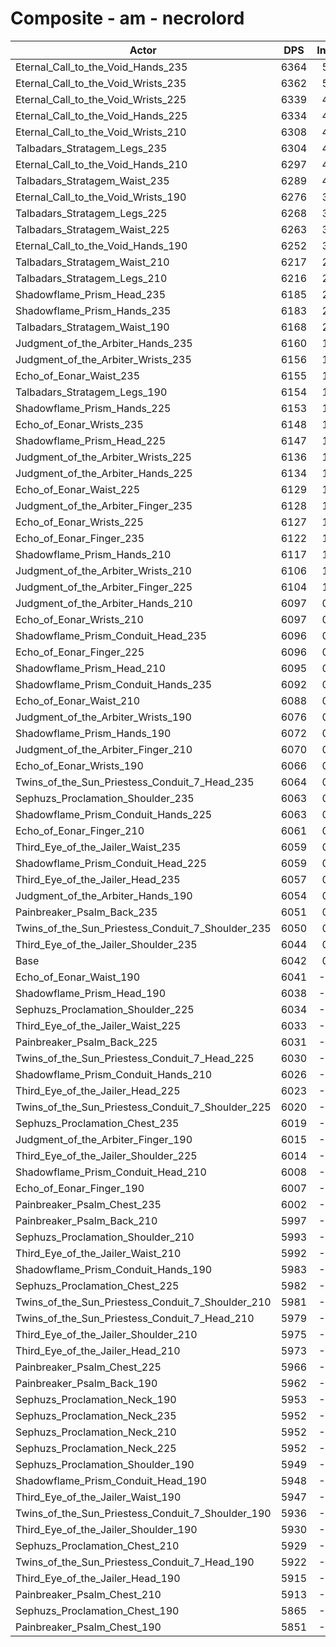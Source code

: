 # Composite - am - necrolord
| Actor | DPS | Increase |
|---|:---:|:---:|
|Eternal_Call_to_the_Void_Hands_235|6364|5.32%|
|Eternal_Call_to_the_Void_Wrists_235|6362|5.29%|
|Eternal_Call_to_the_Void_Wrists_225|6339|4.92%|
|Eternal_Call_to_the_Void_Hands_225|6334|4.83%|
|Eternal_Call_to_the_Void_Wrists_210|6308|4.40%|
|Talbadars_Stratagem_Legs_235|6304|4.34%|
|Eternal_Call_to_the_Void_Hands_210|6297|4.22%|
|Talbadars_Stratagem_Waist_235|6289|4.10%|
|Eternal_Call_to_the_Void_Wrists_190|6276|3.88%|
|Talbadars_Stratagem_Legs_225|6268|3.74%|
|Talbadars_Stratagem_Waist_225|6263|3.65%|
|Eternal_Call_to_the_Void_Hands_190|6252|3.48%|
|Talbadars_Stratagem_Waist_210|6217|2.89%|
|Talbadars_Stratagem_Legs_210|6216|2.88%|
|Shadowflame_Prism_Head_235|6185|2.37%|
|Shadowflame_Prism_Hands_235|6183|2.33%|
|Talbadars_Stratagem_Waist_190|6168|2.09%|
|Judgment_of_the_Arbiter_Hands_235|6160|1.96%|
|Judgment_of_the_Arbiter_Wrists_235|6156|1.89%|
|Echo_of_Eonar_Waist_235|6155|1.87%|
|Talbadars_Stratagem_Legs_190|6154|1.86%|
|Shadowflame_Prism_Hands_225|6153|1.84%|
|Echo_of_Eonar_Wrists_235|6148|1.76%|
|Shadowflame_Prism_Head_225|6147|1.74%|
|Judgment_of_the_Arbiter_Wrists_225|6136|1.56%|
|Judgment_of_the_Arbiter_Hands_225|6134|1.52%|
|Echo_of_Eonar_Waist_225|6129|1.45%|
|Judgment_of_the_Arbiter_Finger_235|6128|1.43%|
|Echo_of_Eonar_Wrists_225|6127|1.41%|
|Echo_of_Eonar_Finger_235|6122|1.33%|
|Shadowflame_Prism_Hands_210|6117|1.24%|
|Judgment_of_the_Arbiter_Wrists_210|6106|1.07%|
|Judgment_of_the_Arbiter_Finger_225|6104|1.03%|
|Judgment_of_the_Arbiter_Hands_210|6097|0.91%|
|Echo_of_Eonar_Wrists_210|6097|0.91%|
|Shadowflame_Prism_Conduit_Head_235|6096|0.90%|
|Echo_of_Eonar_Finger_225|6096|0.89%|
|Shadowflame_Prism_Head_210|6095|0.88%|
|Shadowflame_Prism_Conduit_Hands_235|6092|0.83%|
|Echo_of_Eonar_Waist_210|6088|0.77%|
|Judgment_of_the_Arbiter_Wrists_190|6076|0.57%|
|Shadowflame_Prism_Hands_190|6072|0.50%|
|Judgment_of_the_Arbiter_Finger_210|6070|0.46%|
|Echo_of_Eonar_Wrists_190|6066|0.39%|
|Twins_of_the_Sun_Priestess_Conduit_7_Head_235|6064|0.36%|
|Sephuzs_Proclamation_Shoulder_235|6063|0.36%|
|Shadowflame_Prism_Conduit_Hands_225|6063|0.35%|
|Echo_of_Eonar_Finger_210|6061|0.32%|
|Third_Eye_of_the_Jailer_Waist_235|6059|0.29%|
|Shadowflame_Prism_Conduit_Head_225|6059|0.28%|
|Third_Eye_of_the_Jailer_Head_235|6057|0.25%|
|Judgment_of_the_Arbiter_Hands_190|6054|0.20%|
|Painbreaker_Psalm_Back_235|6051|0.16%|
|Twins_of_the_Sun_Priestess_Conduit_7_Shoulder_235|6050|0.13%|
|Third_Eye_of_the_Jailer_Shoulder_235|6044|0.03%|
|Base|6042|0.00%|
|Echo_of_Eonar_Waist_190|6041|-0.02%|
|Shadowflame_Prism_Head_190|6038|-0.07%|
|Sephuzs_Proclamation_Shoulder_225|6034|-0.13%|
|Third_Eye_of_the_Jailer_Waist_225|6033|-0.14%|
|Painbreaker_Psalm_Back_225|6031|-0.18%|
|Twins_of_the_Sun_Priestess_Conduit_7_Head_225|6030|-0.20%|
|Shadowflame_Prism_Conduit_Hands_210|6026|-0.26%|
|Third_Eye_of_the_Jailer_Head_225|6023|-0.31%|
|Twins_of_the_Sun_Priestess_Conduit_7_Shoulder_225|6020|-0.36%|
|Sephuzs_Proclamation_Chest_235|6019|-0.38%|
|Judgment_of_the_Arbiter_Finger_190|6015|-0.45%|
|Third_Eye_of_the_Jailer_Shoulder_225|6014|-0.45%|
|Shadowflame_Prism_Conduit_Head_210|6008|-0.56%|
|Echo_of_Eonar_Finger_190|6007|-0.57%|
|Painbreaker_Psalm_Chest_235|6002|-0.66%|
|Painbreaker_Psalm_Back_210|5997|-0.74%|
|Sephuzs_Proclamation_Shoulder_210|5993|-0.80%|
|Third_Eye_of_the_Jailer_Waist_210|5992|-0.82%|
|Shadowflame_Prism_Conduit_Hands_190|5983|-0.97%|
|Sephuzs_Proclamation_Chest_225|5982|-0.99%|
|Twins_of_the_Sun_Priestess_Conduit_7_Shoulder_210|5981|-1.00%|
|Twins_of_the_Sun_Priestess_Conduit_7_Head_210|5979|-1.04%|
|Third_Eye_of_the_Jailer_Shoulder_210|5975|-1.11%|
|Third_Eye_of_the_Jailer_Head_210|5973|-1.14%|
|Painbreaker_Psalm_Chest_225|5966|-1.25%|
|Painbreaker_Psalm_Back_190|5962|-1.32%|
|Sephuzs_Proclamation_Neck_190|5953|-1.46%|
|Sephuzs_Proclamation_Neck_235|5952|-1.48%|
|Sephuzs_Proclamation_Neck_210|5952|-1.48%|
|Sephuzs_Proclamation_Neck_225|5952|-1.49%|
|Sephuzs_Proclamation_Shoulder_190|5949|-1.54%|
|Shadowflame_Prism_Conduit_Head_190|5948|-1.55%|
|Third_Eye_of_the_Jailer_Waist_190|5947|-1.57%|
|Twins_of_the_Sun_Priestess_Conduit_7_Shoulder_190|5936|-1.75%|
|Third_Eye_of_the_Jailer_Shoulder_190|5930|-1.85%|
|Sephuzs_Proclamation_Chest_210|5929|-1.87%|
|Twins_of_the_Sun_Priestess_Conduit_7_Head_190|5922|-1.98%|
|Third_Eye_of_the_Jailer_Head_190|5915|-2.09%|
|Painbreaker_Psalm_Chest_210|5913|-2.14%|
|Sephuzs_Proclamation_Chest_190|5865|-2.93%|
|Painbreaker_Psalm_Chest_190|5851|-3.16%|
